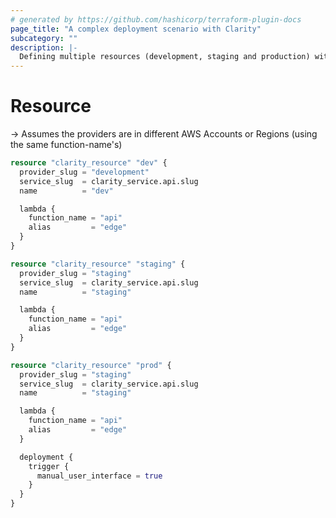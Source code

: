 ```yaml
---
# generated by https://github.com/hashicorp/terraform-plugin-docs
page_title: "A complex deployment scenario with Clarity"
subcategory: ""
description: |-
  Defining multiple resources (development, staging and production) with manual release definition on the production resource.
---
```


# Resource

-> Assumes the providers are in different AWS Accounts or Regions (using the same function-name's)

```terraform
resource "clarity_resource" "dev" {
  provider_slug = "development"
  service_slug  = clarity_service.api.slug
  name          = "dev"

  lambda {
    function_name = "api"
    alias         = "edge"
  }
}

resource "clarity_resource" "staging" {
  provider_slug = "staging"
  service_slug  = clarity_service.api.slug
  name          = "staging"

  lambda {
    function_name = "api"
    alias         = "edge"
  }
}

resource "clarity_resource" "prod" {
  provider_slug = "staging"
  service_slug  = clarity_service.api.slug
  name          = "staging"

  lambda {
    function_name = "api"
    alias         = "edge"
  }

  deployment {
    trigger {
      manual_user_interface = true
    }
  }
}
```
